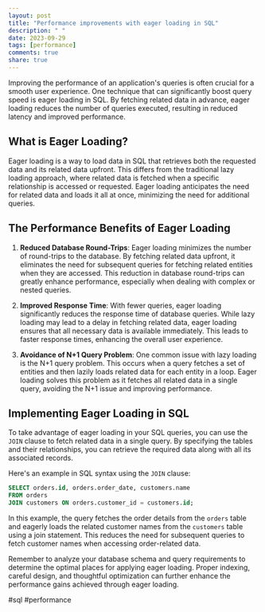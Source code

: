 ```yaml
---
layout: post
title: "Performance improvements with eager loading in SQL"
description: " "
date: 2023-09-29
tags: [performance]
comments: true
share: true
---
```


Improving the performance of an application's queries is often crucial for a smooth user experience. One technique that can significantly boost query speed is eager loading in SQL. By fetching related data in advance, eager loading reduces the number of queries executed, resulting in reduced latency and improved performance.

## What is Eager Loading?

Eager loading is a way to load data in SQL that retrieves both the requested data and its related data upfront. This differs from the traditional lazy loading approach, where related data is fetched when a specific relationship is accessed or requested. Eager loading anticipates the need for related data and loads it all at once, minimizing the need for additional queries.

## The Performance Benefits of Eager Loading

1. **Reduced Database Round-Trips**: Eager loading minimizes the number of round-trips to the database. By fetching related data upfront, it eliminates the need for subsequent queries for fetching related entities when they are accessed. This reduction in database round-trips can greatly enhance performance, especially when dealing with complex or nested queries.

2. **Improved Response Time**: With fewer queries, eager loading significantly reduces the response time of database queries. While lazy loading may lead to a delay in fetching related data, eager loading ensures that all necessary data is available immediately. This leads to faster response times, enhancing the overall user experience.

3. **Avoidance of N+1 Query Problem**: One common issue with lazy loading is the N+1 query problem. This occurs when a query fetches a set of entities and then lazily loads related data for each entity in a loop. Eager loading solves this problem as it fetches all related data in a single query, avoiding the N+1 issue and improving performance.

## Implementing Eager Loading in SQL

To take advantage of eager loading in your SQL queries, you can use the `JOIN` clause to fetch related data in a single query. By specifying the tables and their relationships, you can retrieve the required data along with all its associated records.

Here's an example in SQL syntax using the `JOIN` clause:

```sql
SELECT orders.id, orders.order_date, customers.name 
FROM orders 
JOIN customers ON orders.customer_id = customers.id;
```

In this example, the query fetches the order details from the `orders` table and eagerly loads the related customer names from the `customers` table using a join statement. This reduces the need for subsequent queries to fetch customer names when accessing order-related data.

Remember to analyze your database schema and query requirements to determine the optimal places for applying eager loading. Proper indexing, careful design, and thoughtful optimization can further enhance the performance gains achieved through eager loading.

#sql #performance